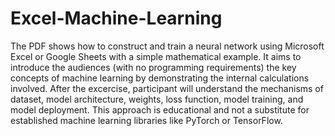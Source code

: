 # Excel-Machine-Learning

The PDF shows how to construct and train a neural network using Microsoft Excel or Google Sheets with a simple mathematical example. It aims to introduce the audiences (with no programming requirements) the key concepts of machine learning by demonstrating the internal calculations involved. After the excercise, participant will understand the mechanisms of dataset, model architecture, weights, loss function, model training, and model deployment. This approach is educational and not a substitute for established machine learning libraries like PyTorch or TensorFlow. 
